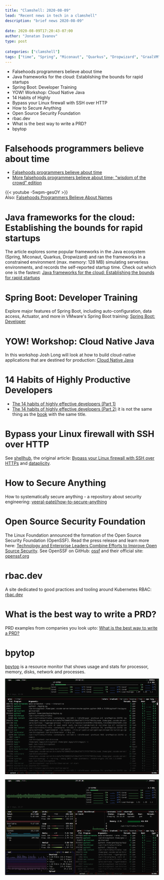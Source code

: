 ```yaml
---
title: "Clamshell: 2020-08-09"
lead: "Recent news in tech in a clamshell"
description: "brief news 2020-08-09"

date: 2020-08-09T17:20:43-07:00
author: "Jonatan Ivanov"
type: post

categories: ["clamshell"]
tags: ["time", "Spring", "Miconaut", "Quarkus", "Dropwizard", "GraalVM", "Spring-Boot", "cloud", "security", "bash", "shell", "top"]
---
```


- Falsehoods programmers believe about time
- Java frameworks for the cloud: Establishing the bounds for rapid startups
- Spring Boot: Developer Training
- YOW! Workshop: Cloud Native Java
- 14 Habits of Highly
- Bypass your Linux firewall with SSH over HTTP
- How to Secure Anything
- Open Source Security Foundation
- rbac.dev
- What is the best way to write a PRD?
- bpytop

<!--more-->

# Falsehoods programmers believe about time

- [Falsehoods programmers believe about time](https://infiniteundo.com/post/25326999628/falsehoods-programmers-believe-about-time)
- [More falsehoods programmers believe about time; "wisdom of the crowd" edition](https://infiniteundo.com/post/25509354022/more-falsehoods-programmers-believe-about-time)

{{< youtube -5wpm-gesOY >}}
<br>
Also: [Falsehoods Programmers Believe About Names](https://www.kalzumeus.com/2010/06/17/falsehoods-programmers-believe-about-names/)

# Java frameworks for the cloud: Establishing the bounds for rapid startups
The article explores some popular frameworks in the Java ecosystem (Spring, Miconaut, Quarkus, Dropwizard) and ran the frameworks in a constrained environment (max. memory: 128 MB) simulating serverless environments, and records the self-reported startup time.
Check out which one is the fastest: [Java frameworks for the cloud: Establishing the bounds for rapid startups](https://blogs.oracle.com/javamagazine/java-frameworks-for-the-cloud-establishing-the-bounds-for-rapid-startups)

# Spring Boot: Developer Training

Explore major features of Spring Boot, including auto-configuration, data access, Actuator, and more in VMware's Spring Boot training: [Spring Boot: Developer](https://tanzu.vmware.com/training/courses/spring-boot-developer-training)

# YOW! Workshop: Cloud Native Java

In this workshop Josh Long will look at how to build cloud-native applications that are destined for production: [Cloud Native Java](https://www.eventbrite.com.au/e/yow-workshop-2020-cloud-native-java-aug-14-18-2020-tickets-114222161560)

# 14 Habits of Highly Productive Developers

- [The 14 habits of highly effective developers (Part 1)](https://dev.to/pavlosisaris/how-to-transition-from-junior-to-mid-level-developer-part-1-4gig)
- [The 14 habits of highly effective developers (Part 2)](https://dev.to/pavlosisaris/the-14-habits-of-highly-effective-developers-part-2-2io0)
it is not the same thing as the [book](https://14habits.com/) with the same title.

# Bypass your Linux firewall with SSH over HTTP

See [shellhub](https://www.shellhub.io/), the original article: [Bypass your Linux firewall with SSH over HTTPs](https://opensource.com/article/20/7/linux-shellhub) and [dataplicity](https://www.dataplicity.com/).

# How to Secure Anything

How to systematically secure anything - a repository about security engineering: [veeral-patel/how-to-secure-anything](https://github.com/veeral-patel/how-to-secure-anything)

# Open Source Security Foundation

The Linux Foundation announced the formation of the Open Source Security Foundation (OpenSSF). Read the press release and learn more here: [Technology and Enterprise Leaders Combine Efforts to Improve Open Source Security](https://www.linuxfoundation.org/press-release/2020/08/technology-and-enterprise-leaders-combine-efforts-to-improve-open-source-security/).
See OpenSSF on GitHub: [ossf](https://github.com/ossf) and their official site: [openssf.org](https://openssf.org/)

# rbac.dev

A site dedicated to good practices and tooling around Kubernetes RBAC: [rbac.dev](https://rbac.dev/)

# What is the best way to write a PRD?

PRD examples from companies you look upto: [What is the best way to write a PRD?](https://www.vindhyac.com/posts/best-prd-templates-from-companies-we-adore/)

# bpytop

[bpytop](https://github.com/aristocratos/bpytop) is a resource monitor that shows usage and stats for processor, memory, disks, network and processes.

![bpytop-mini-demo](https://raw.githubusercontent.com/aristocratos/bpytop/2c690d54fb1f922bf6c42e891753115ebf75d2ef/Imgs/mini.png)

![bpytop-main-demo](https://raw.githubusercontent.com/aristocratos/bpytop/2c690d54fb1f922bf6c42e891753115ebf75d2ef/Imgs/main.png)
